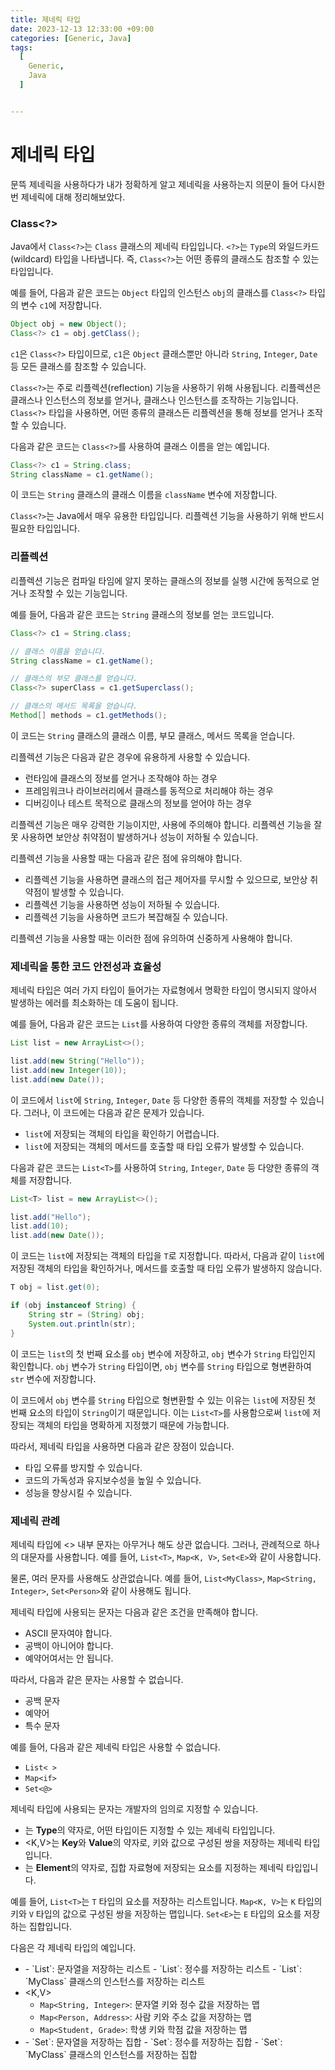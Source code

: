 ```yaml
---
title: 제네릭 타입
date: 2023-12-13 12:33:00 +09:00
categories: [Generic, Java]
tags:
  [
    Generic,
    Java
  ]


---
```


# 제네릭 타입

문뜩 제네릭을 사용하다가 내가 정확하게 알고 제네릭을 사용하는지 의문이 들어 다시한번 제네릭에 대해 정리해보았다.

### Class<?>


Java에서 `Class<?>`는 `Class` 클래스의 제네릭 타입입니다. `<?>`는 `Type`의 와일드카드(wildcard) 타입을 나타냅니다. 즉, `Class<?>`는 어떤 종류의 클래스도 참조할 수 있는 타입입니다.

예를 들어, 다음과 같은 코드는 `Object` 타입의 인스턴스 `obj`의 클래스를 `Class<?>` 타입의 변수 `c1`에 저장합니다.

```java
Object obj = new Object();
Class<?> c1 = obj.getClass();
```

`c1`은 `Class<?>` 타입이므로, `c1`은 `Object` 클래스뿐만 아니라 `String`, `Integer`, `Date` 등 모든 클래스를 참조할 수 있습니다.

`Class<?>`는 주로 리플렉션(reflection) 기능을 사용하기 위해 사용됩니다. 리플렉션은 클래스나 인스턴스의 정보를 얻거나, 클래스나 인스턴스를 조작하는 기능입니다. `Class<?>` 타입을 사용하면, 어떤 종류의 클래스든 리플렉션을 통해 정보를 얻거나 조작할 수 있습니다.

다음과 같은 코드는 `Class<?>`를 사용하여 클래스 이름을 얻는 예입니다.

```java
Class<?> c1 = String.class;
String className = c1.getName();
```

이 코드는 `String` 클래스의 클래스 이름을 `className` 변수에 저장합니다.

`Class<?>`는 Java에서 매우 유용한 타입입니다. 리플렉션 기능을 사용하기 위해 반드시 필요한 타입입니다.

### 리플렉션

리플렉션 기능은 컴파일 타임에 알지 못하는 클래스의 정보를 실행 시간에 동적으로 얻거나 조작할 수 있는 기능입니다.

예를 들어, 다음과 같은 코드는 `String` 클래스의 정보를 얻는 코드입니다.

```java
Class<?> c1 = String.class;

// 클래스 이름을 얻습니다.
String className = c1.getName();

// 클래스의 부모 클래스를 얻습니다.
Class<?> superClass = c1.getSuperclass();

// 클래스의 메서드 목록을 얻습니다.
Method[] methods = c1.getMethods();
```

이 코드는 `String` 클래스의 클래스 이름, 부모 클래스, 메서드 목록을 얻습니다.

리플렉션 기능은 다음과 같은 경우에 유용하게 사용할 수 있습니다.

- 런타임에 클래스의 정보를 얻거나 조작해야 하는 경우
- 프레임워크나 라이브러리에서 클래스를 동적으로 처리해야 하는 경우
- 디버깅이나 테스트 목적으로 클래스의 정보를 얻어야 하는 경우

리플렉션 기능은 매우 강력한 기능이지만, 사용에 주의해야 합니다. 리플렉션 기능을 잘못 사용하면 보안상 취약점이 발생하거나 성능이 저하될 수 있습니다.

리플렉션 기능을 사용할 때는 다음과 같은 점에 유의해야 합니다.

- 리플렉션 기능을 사용하면 클래스의 접근 제어자를 무시할 수 있으므로, 보안상 취약점이 발생할 수 있습니다.
- 리플렉션 기능을 사용하면 성능이 저하될 수 있습니다.
- 리플렉션 기능을 사용하면 코드가 복잡해질 수 있습니다.

리플렉션 기능을 사용할 때는 이러한 점에 유의하여 신중하게 사용해야 합니다.

### 제네릭을 통한 코드 안전성과 효율성

제네릭 타입은 여러 가지 타입이 들어가는 자료형에서 명확한 타입이 명시되지 않아서 발생하는 에러를 최소화하는 데 도움이 됩니다.

예를 들어, 다음과 같은 코드는 `List`를 사용하여 다양한 종류의 객체를 저장합니다.

```java
List list = new ArrayList<>();

list.add(new String("Hello"));
list.add(new Integer(10));
list.add(new Date());
```

이 코드에서 `list`에 `String`, `Integer`, `Date` 등 다양한 종류의 객체를 저장할 수 있습니다. 그러나, 이 코드에는 다음과 같은 문제가 있습니다.

- `list`에 저장되는 객체의 타입을 확인하기 어렵습니다.
- `list`에 저장되는 객체의 메서드를 호출할 때 타입 오류가 발생할 수 있습니다.

다음과 같은 코드는 `List<T>`를 사용하여 `String`, `Integer`, `Date` 등 다양한 종류의 객체를 저장합니다.

```java
List<T> list = new ArrayList<>();

list.add("Hello");
list.add(10);
list.add(new Date());
```

이 코드는 `list`에 저장되는 객체의 타입을 `T`로 지정합니다. 따라서, 다음과 같이 `list`에 저장된 객체의 타입을 확인하거나, 메서드를 호출할 때 타입 오류가 발생하지 않습니다.

```java
T obj = list.get(0);

if (obj instanceof String) {
    String str = (String) obj;
    System.out.println(str);
}
```

이 코드는 `list`의 첫 번째 요소를 `obj` 변수에 저장하고, `obj` 변수가 `String` 타입인지 확인합니다. `obj` 변수가 `String` 타입이면, `obj` 변수를 `String` 타입으로 형변환하여 `str` 변수에 저장합니다.

이 코드에서 `obj` 변수를 `String` 타입으로 형변환할 수 있는 이유는 `list`에 저장된 첫 번째 요소의 타입이 `String`이기 때문입니다. 이는 `List<T>`를 사용함으로써 `list`에 저장되는 객체의 타입을 명확하게 지정했기 때문에 가능합니다.

따라서, 제네릭 타입을 사용하면 다음과 같은 장점이 있습니다.

- 타입 오류를 방지할 수 있습니다.
- 코드의 가독성과 유지보수성을 높일 수 있습니다.
- 성능을 향상시킬 수 있습니다.

### 제네릭 관례

제네릭 타입에 <> 내부 문자는 아무거나 해도 상관 없습니다. 그러나, 관례적으로 하나의 대문자를 사용합니다. 예를 들어, `List<T>`, `Map<K, V>`, `Set<E>`와 같이 사용합니다.

물론, 여러 문자를 사용해도 상관없습니다. 예를 들어, `List<MyClass>`, `Map<String, Integer>`, `Set<Person>`와 같이 사용해도 됩니다.

제네릭 타입에 사용되는 문자는 다음과 같은 조건을 만족해야 합니다.

- ASCII 문자여야 합니다.
- 공백이 아니어야 합니다.
- 예약어여서는 안 됩니다.

따라서, 다음과 같은 문자는 사용할 수 없습니다.

- 공백 문자
- 예약어
- 특수 문자

예를 들어, 다음과 같은 제네릭 타입은 사용할 수 없습니다.

- `List< >`
- `Map<if>`
- `Set<@>`

제네릭 타입에 사용되는 문자는 개발자의 임의로 지정할 수 있습니다. 

- <T>는 **Type**의 약자로, 어떤 타입이든 지정할 수 있는 제네릭 타입입니다.
- <K,V>는 **Key**와 **Value**의 약자로, 키와 값으로 구성된 쌍을 저장하는 제네릭 타입입니다.
- <E>는 **Element**의 약자로, 집합 자료형에 저장되는 요소를 지정하는 제네릭 타입입니다.

예를 들어, `List<T>`는 `T` 타입의 요소를 저장하는 리스트입니다. `Map<K, V>`는 `K` 타입의 키와 `V` 타입의 값으로 구성된 쌍을 저장하는 맵입니다. `Set<E>`는 `E` 타입의 요소를 저장하는 집합입니다.

다음은 각 제네릭 타입의 예입니다.

- <T>
  - `List<String>`: 문자열을 저장하는 리스트
  - `List<Integer>`: 정수를 저장하는 리스트
  - `List<MyClass>`: `MyClass` 클래스의 인스턴스를 저장하는 리스트
- <K,V>
  - `Map<String, Integer>`: 문자열 키와 정수 값을 저장하는 맵
  - `Map<Person, Address>`: 사람 키와 주소 값을 저장하는 맵
  - `Map<Student, Grade>`: 학생 키와 학점 값을 저장하는 맵
- <E>
  - `Set<String>`: 문자열을 저장하는 집합
  - `Set<Integer>`: 정수를 저장하는 집합
  - `Set<MyClass>`: `MyClass` 클래스의 인스턴스를 저장하는 집합
